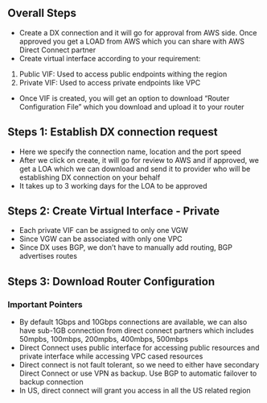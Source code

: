 ## Overall Steps
* Create a DX connection and it will go for approval from AWS side. Once approved you get a LOAD from AWS which you can share with AWS Direct Connect partner
* Create virtual interface according to your requirement:
1. Public VIF: Used to access public endpoints withing the region
2. Private VIF: Used to access private endpoints like VPC
* Once VIF is created, you will get an option to download “Router Configuration File” which you download and upload it to your router

## Steps 1: Establish DX connection request
* Here we specify the connection name, location and the port speed
* After we click on create, it will go for review to AWS and if approved, we get a LOA which we can download and send it to provider who will be establishing DX connection on your behalf
* It takes up to 3 working days for the LOA to be approved
## Steps 2: Create Virtual Interface - Private
* Each private VIF can be assigned to only one VGW
* Since VGW can be associated with only one VPC
* Since DX uses BGP, we don’t have to manually add routing, BGP advertises routes
 
## Steps 3: Download Router Configuration

### Important Pointers
* By default 1Gbps and 10Gbps connections are available, we can also have sub-1GB connection from direct connect partners which includes 50mpbs, 100mbps, 200mpbs, 400mbps, 500mbps
* Direct Connect uses public interface for accessing public resources and private interface while accessing VPC cased resources
* Direct connect is not fault tolerant, so we need to either have secondary Direct Connect or use VPN as backup. Use BGP to automatic failover to backup connection
* In US, direct connect will grant you access in all the US related region
